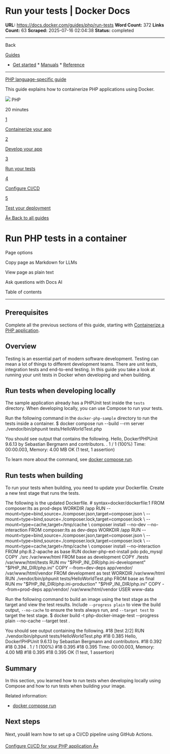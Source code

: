 # Run your tests | Docker Docs

**URL:** https://docs.docker.com/guides/php/run-tests
**Word Count:** 372
**Links Count:** 63
**Scraped:** 2025-07-16 02:04:38
**Status:** completed

---

Back

[Guides](https://docs.docker.com/guides/)

  * [Get started](https://docs.docker.com/get-started/)   * [Manuals](https://docs.docker.com/manuals/)   * [Reference](https://docs.docker.com/reference/)

* * *

[PHP language-specific guide](https://docs.docker.com/guides/php/)

This guide explains how to containerize PHP applications using Docker.

![](https://cdn.jsdelivr.net/gh/devicons/devicon@latest/icons/php/php-original.svg) PHP

20 minutes

[1](https://docs.docker.com/guides/php/containerize/)

[Containerize your app](https://docs.docker.com/guides/php/containerize/)

[2](https://docs.docker.com/guides/php/develop/)

[Develop your app](https://docs.docker.com/guides/php/develop/)

[3](https://docs.docker.com/guides/php/run-tests/)

[Run your tests](https://docs.docker.com/guides/php/run-tests/)

[4](https://docs.docker.com/guides/php/configure-ci-cd/)

[Configure CI/CD](https://docs.docker.com/guides/php/configure-ci-cd/)

[5](https://docs.docker.com/guides/php/deploy/)

[Test your deployment](https://docs.docker.com/guides/php/deploy/)

[Â« Back to all guides](https://docs.docker.com/guides/)

# Run PHP tests in a container

Page options

Copy page as Markdown for LLMs

View page as plain text

Ask questions with Docs AI

Table of contents

* * *

## Prerequisites

Complete all the previous sections of this guide, starting with [Containerize a PHP application](https://docs.docker.com/guides/php/containerize/).

## Overview

Testing is an essential part of modern software development. Testing can mean a lot of things to different development teams. There are unit tests, integration tests and end-to-end testing. In this guide you take a look at running your unit tests in Docker when developing and when building.

## Run tests when developing locally

The sample application already has a PHPUnit test inside the `tests` directory. When developing locally, you can use Compose to run your tests.

Run the following command in the `docker-php-sample` directory to run the tests inside a container.               $ docker compose run --build --rm server ./vendor/bin/phpunit tests/HelloWorldTest.php     

You should see output that contains the following.               Hello, Docker!PHPUnit 9.6.13 by Sebastian Bergmann and contributors.          .                                                                   1 / 1 (100%)          Time: 00:00.003, Memory: 4.00 MB          OK (1 test, 1 assertion)     

To learn more about the command, see [docker compose run](https://docs.docker.com/reference/cli/docker/compose/run/).

## Run tests when building

To run your tests when building, you need to update your Dockerfile. Create a new test stage that runs the tests.

The following is the updated Dockerfile.               # syntax=docker/dockerfile:1          FROM composer:lts as prod-deps     WORKDIR /app     RUN --mount=type=bind,source=./composer.json,target=composer.json \         --mount=type=bind,source=./composer.lock,target=composer.lock \         --mount=type=cache,target=/tmp/cache \         composer install --no-dev --no-interaction          FROM composer:lts as dev-deps     WORKDIR /app     RUN --mount=type=bind,source=./composer.json,target=composer.json \         --mount=type=bind,source=./composer.lock,target=composer.lock \         --mount=type=cache,target=/tmp/cache \         composer install --no-interaction          FROM php:8.2-apache as base     RUN docker-php-ext-install pdo pdo_mysql     COPY ./src /var/www/html          FROM base as development     COPY ./tests /var/www/html/tests     RUN mv "$PHP_INI_DIR/php.ini-development" "$PHP_INI_DIR/php.ini"     COPY --from=dev-deps app/vendor/ /var/www/html/vendor          FROM development as test     WORKDIR /var/www/html     RUN ./vendor/bin/phpunit tests/HelloWorldTest.php          FROM base as final     RUN mv "$PHP_INI_DIR/php.ini-production" "$PHP_INI_DIR/php.ini"     COPY --from=prod-deps app/vendor/ /var/www/html/vendor     USER www-data

Run the following command to build an image using the test stage as the target and view the test results. Include `--progress plain` to view the build output, `--no-cache` to ensure the tests always run, and `--target test` to target the test stage.               $ docker build -t php-docker-image-test --progress plain --no-cache --target test .     

You should see output containing the following.               #18 [test 2/2] RUN ./vendor/bin/phpunit tests/HelloWorldTest.php     #18 0.385 Hello, Docker!PHPUnit 9.6.13 by Sebastian Bergmann and contributors.     #18 0.392     #18 0.394 .                                                                   1 / 1 (100%)     #18 0.395     #18 0.395 Time: 00:00.003, Memory: 4.00 MB     #18 0.395     #18 0.395 OK (1 test, 1 assertion)     

## Summary

In this section, you learned how to run tests when developing locally using Compose and how to run tests when building your image.

Related information:

  * [docker compose run](https://docs.docker.com/reference/cli/docker/compose/run/)

## Next steps

Next, youâll learn how to set up a CI/CD pipeline using GitHub Actions.

[Configure CI/CD for your PHP application Â»](https://docs.docker.com/guides/php/configure-ci-cd/)